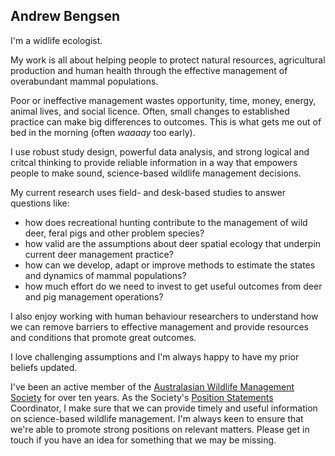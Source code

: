 ## Andrew Bengsen

I'm a widlife ecologist.  

My work is all about helping people to protect natural resources, agricultural production and human health through the effective management of overabundant mammal populations.  

Poor or ineffective management wastes opportunity, time, money, energy, animal lives, and social licence. Often, small changes to established practice can make big differences to outcomes. This is what gets me out of bed in the morning (often *waaaay* too early).   

I use robust study design, powerful data analysis, and strong logical and critcal thinking to provide reliable information in a way that empowers people to make sound, science-based wildlife management decisions.  

My current research uses field- and desk-based studies to answer questions like:  

  - how does recreational hunting contribute to the management of wild deer, feral pigs and other problem species?
  - how valid are the assumptions about deer spatial ecology that underpin current deer management practice?
  - how can we develop, adapt or improve methods to estimate the states and dynamics of mammal populations?
  - how much effort do we need to invest to get useful outcomes from deer and pig management operations?

I also enjoy working with human behaviour researchers to understand how we can remove barriers to effective management and provide resources and conditions that promote great outcomes.  

I love challenging assumptions and I'm always happy to have my prior beliefs updated.  

I've been an active member of the [Australasian Wildlife Management Society](https://www.awms.org.au/) for over ten years. As the Society's [Position Statements](https://www.awms.org.au/Position-Statements) Coordinator, I make sure that we can provide timely and useful information on science-based wildlife management. I'm always keen to ensure that we're able to promote strong positions on relevant matters. Please get in touch if you have an idea for something that we may be missing.    
